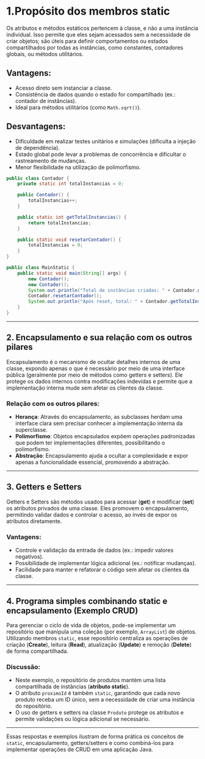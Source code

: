 # 1.Propósito dos membros static

Os atributos e métodos estáticos pertencem à classe, e não a uma instância individual. Isso permite que eles sejam acessados sem a necessidade de criar objetos; são úteis para definir comportamentos ou estados compartilhados por todas as instâncias, como constantes, contadores globais, ou métodos utilitários.

## Vantagens:

- Acesso direto sem instanciar a classe.
- Consistência de dados quando o estado for compartilhado (ex.: contador de instâncias).
- Ideal para métodos utilitários (como `Math.sqrt()`).

## Desvantagens:

- Dificuldade em realizar testes unitários e simulações (dificulta a injeção de dependência).
- Estado global pode levar a problemas de concorrência e dificultar o rastreamento de mudanças.
- Menor flexibilidade na utilização de polimorfismo.

```java
public class Contador {
    private static int totalInstancias = 0;

    public Contador() {
        totalInstancias++;
    }

    public static int getTotalInstancias() {
        return totalInstancias;
    }

    public static void resetarContador() {
        totalInstancias = 0;
    }
}

public class MainStatic {
    public static void main(String[] args) {
        new Contador();
        new Contador();
        System.out.println("Total de instâncias criadas: " + Contador.getTotalInstancias());
        Contador.resetarContador();
        System.out.println("Após reset, total: " + Contador.getTotalInstancias());
    }
}
```

---

## 2. Encapsulamento e sua relação com os outros pilares

Encapsulamento é o mecanismo de ocultar detalhes internos de uma classe, expondo apenas o que é necessário por meio de uma interface pública (geralmente por meio de métodos como getters e setters). Ele protege os dados internos contra modificações indevidas e permite que a implementação interna mude sem afetar os clientes da classe.

### Relação com os outros pilares:

- **Herança**: Através do encapsulamento, as subclasses herdam uma interface clara sem precisar conhecer a implementação interna da superclasse.
- **Polimorfismo**: Objetos encapsulados expõem operações padronizadas que podem ter implementações diferentes, possibilitando o polimorfismo.
- **Abstração**: Encapsulamento ajuda a ocultar a complexidade e expor apenas a funcionalidade essencial, promovendo a abstração.

---

## 3. Getters e Setters

Getters e Setters são métodos usados para acessar (**get**) e modificar (**set**) os atributos privados de uma classe. Eles promovem o encapsulamento, permitindo validar dados e controlar o acesso, ao invés de expor os atributos diretamente.

### Vantagens:

- Controle e validação da entrada de dados (ex.: impedir valores negativos).
- Possibilidade de implementar lógica adicional (ex.: notificar mudanças).
- Facilidade para manter e refatorar o código sem afetar os clientes da classe.

---

## 4. Programa simples combinando static e encapsulamento (Exemplo CRUD)

Para gerenciar o ciclo de vida de objetos, pode-se implementar um repositório que manipula uma coleção (por exemplo, `ArrayList`) de objetos. Utilizando membros `static`, esse repositório centraliza as operações de criação (**Create**), leitura (**Read**), atualização (**Update**) e remoção (**Delete**) de forma compartilhada.

### Discussão:

- Neste exemplo, o repositório de produtos mantém uma lista compartilhada de instâncias (**atributo static**).
- O atributo `proximoId` é também `static`, garantindo que cada novo produto receba um ID único, sem a necessidade de criar uma instância do repositório.
- O uso de getters e setters na classe `Produto` protege os atributos e permite validações ou lógica adicional se necessário.

---

Essas respostas e exemplos ilustram de forma prática os conceitos de `static`, encapsulamento, getters/setters e como combiná-los para implementar operações de CRUD em uma aplicação Java.
